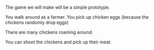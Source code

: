 The game we will make will be a simple prototype.

You walk around as a farmer.
You pick up chicken eggs (because the chickens randomly drop eggs)

There are many chickens roaming around.

You can shoot the chickens and pick up their meat.
